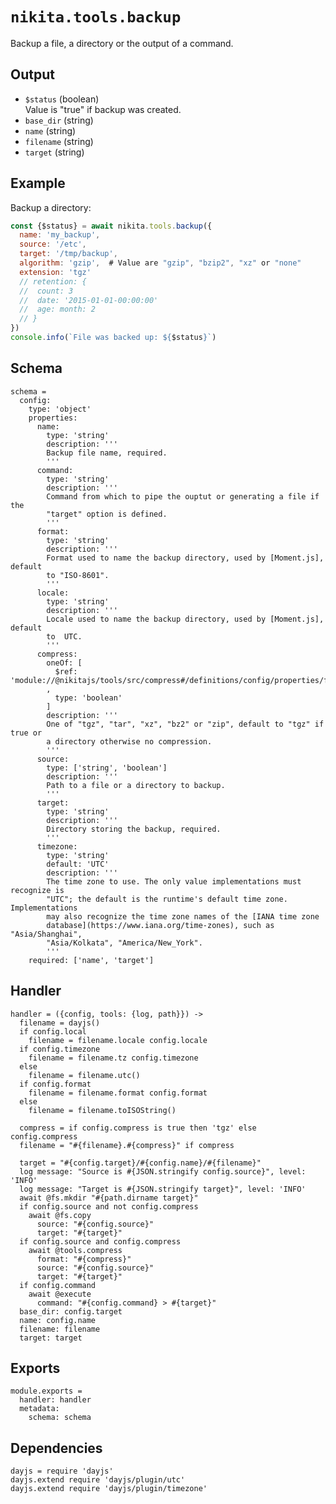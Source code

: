 
# `nikita.tools.backup`

Backup a file, a directory or the output of a command.

## Output

* `$status`  (boolean)   
  Value is "true" if backup was created.   
* `base_dir` (string)   
* `name` (string)   
* `filename` (string)   
* `target` (string)   

## Example

Backup a directory:

```js
const {$status} = await nikita.tools.backup({
  name: 'my_backup',
  source: '/etc',
  target: '/tmp/backup',
  algorithm: 'gzip',  # Value are "gzip", "bzip2", "xz" or "none"
  extension: 'tgz'
  // retention: {
  //  count: 3
  //  date: '2015-01-01-00:00:00'
  //  age: month: 2
  // }
})
console.info(`File was backed up: ${$status}`)
```

## Schema

    schema =
      config:
        type: 'object'
        properties:
          name:
            type: 'string'
            description: '''
            Backup file name, required.
            '''
          command:
            type: 'string'
            description: '''
            Command from which to pipe the ouptut or generating a file if the
            "target" option is defined.
            '''
          format:
            type: 'string'
            description: '''
            Format used to name the backup directory, used by [Moment.js], default
            to "ISO-8601".
            '''
          locale:
            type: 'string'
            description: '''
            Locale used to name the backup directory, used by [Moment.js], default
            to  UTC.
            '''
          compress:
            oneOf: [
              $ref: 'module://@nikitajs/tools/src/compress#/definitions/config/properties/format'
            ,
              type: 'boolean'
            ]
            description: '''
            One of "tgz", "tar", "xz", "bz2" or "zip", default to "tgz" if true or
            a directory otherwise no compression.
            '''
          source:
            type: ['string', 'boolean']
            description: '''
            Path to a file or a directory to backup.
            '''
          target:
            type: 'string'
            description: '''
            Directory storing the backup, required.
            '''
          timezone:
            type: 'string'
            default: 'UTC'
            description: '''
            The time zone to use. The only value implementations must recognize is
            "UTC"; the default is the runtime's default time zone. Implementations
            may also recognize the time zone names of the [IANA time zone
            database](https://www.iana.org/time-zones), such as "Asia/Shanghai",
            "Asia/Kolkata", "America/New_York".
            '''
        required: ['name', 'target']

## Handler

    handler = ({config, tools: {log, path}}) ->
      filename = dayjs()
      if config.local
        filename = filename.locale config.locale
      if config.timezone
        filename = filename.tz config.timezone
      else
        filename = filename.utc()
      if config.format
        filename = filename.format config.format
      else
        filename = filename.toISOString()
        
      compress = if config.compress is true then 'tgz' else config.compress
      filename = "#{filename}.#{compress}" if compress
      
      target = "#{config.target}/#{config.name}/#{filename}"
      log message: "Source is #{JSON.stringify config.source}", level: 'INFO'
      log message: "Target is #{JSON.stringify target}", level: 'INFO'
      await @fs.mkdir "#{path.dirname target}"
      if config.source and not config.compress
        await @fs.copy
          source: "#{config.source}"
          target: "#{target}"
      if config.source and config.compress
        await @tools.compress
          format: "#{compress}"
          source: "#{config.source}"
          target: "#{target}"
      if config.command
        await @execute
          command: "#{config.command} > #{target}"
      base_dir: config.target
      name: config.name
      filename: filename
      target: target
          
## Exports

    module.exports =
      handler: handler
      metadata:
        schema: schema

## Dependencies

    dayjs = require 'dayjs'
    dayjs.extend require 'dayjs/plugin/utc'
    dayjs.extend require 'dayjs/plugin/timezone'

[backmeup]: https://github.com/adaltas/node-backmeup
